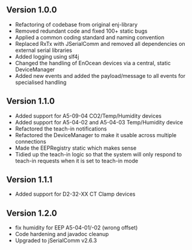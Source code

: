 ## Version 1.0.0
* Refactoring of codebase from original enj-library
* Removed redundant code and fixed 100+ static bugs
* Applied a common coding standard and naming convention
* Replaced RxTx with JSerialComm and removed all dependencies on external serial libraries
* Added logging using slf4j
* Changed the handling of EnOcean devices via a central, static DeviceManager
* Added new events and added the payload/message to all events for specialised handling

## Version 1.1.0
* Added support for A5-09-04 CO2/Temp/Humidity devices
* Added support for A5-04-02 and A5-04-03 Temp/Humidity device
* Refactored the teach-in notifications
* Refactored the DeviceManager to make it usable across multiple connections
* Made the EEPRegistry static which makes sense
* Tidied up the teach-in logic so that the system will only respond to teach-in requests when it is set to teach-in mode

## Version 1.1.1
* Added support for D2-32-XX CT Clamp devices

## Version 1.2.0
* fix humidity for EEP A5-04-01/-02 (wrong offset)
* Code hardening and javadoc cleanup
* Upgraded to jSerialComm v2.6.3
